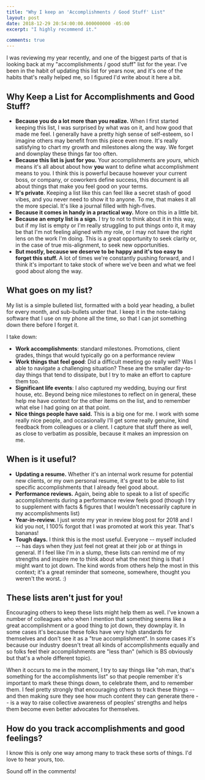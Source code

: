 ```yaml
---
title: "Why I keep an 'Accomplishments / Good Stuff' List"
layout: post 
date: 2018-12-29 20:54:00:00.000000000 -05:00
excerpt: "I highly recommend it."

comments: true
---
```


I was reviewing my year recently, and one of the biggest parts of that is looking back at my "accomplishments / good stuff" list for the year. I've been in the habit of updating this list for years now, and it's one of the habits that's really helped me, so I figured I'd write about it here a bit.

## Why Keep a List for Accomplishments and Good Stuff?

* **Because you do a lot more than you realize.** When I first started keeping this list, I was surprised by what was on it, and how good that made me feel. I generally have a pretty high sense of self-esteem, so I imagine others may benefit from this piece even more. It's really satisfying to chart my growth and milestones along the way. We forget and downplay these things far too often.
* **Because this list is just for you.** Your accomplishments are *yours*, which means it's all about about how **you** want to define what accomplishment means to you. I think this is powerful because however your current boss, or company, or coworkers define success, this document is all about things that make you feel good on your terms.
* **It's private**. Keeping a list like this can feel like a secret stash of good vibes, and you never need to show it to anyone. To me, that makes it all the more special. It's like a journal filled with high-fives.
* **Because it comes in handy in a practical way.** More on this in a little bit.
* **Because an empty list is a sign.** I try to not to think about it in this way, but if my list is empty or I'm really struggling to put things onto it, it may be that I'm not feeling aligned with my role, or I may not have the right lens on the work I'm doing. This is a great opportunity to seek clarity or, in the case of true mis-alignment, to seek new opportunities.
* **But mostly, because we deserve to be happy and it's too easy to forget this stuff.** A lot of times we're constantly pushing forward, and I think it's important to take stock of where we've been and what we feel good about along the way.

## What goes on my list?

My list is a simple bulleted list, formatted with a bold year heading, a bullet for every month, and sub-bullets under that. I keep it in the note-taking software that I use on my phone all the time, so that I can jot something down there before I forget it.

I take down:

* **Work accomplishments**: standard milestones. Promotions, client grades, things that would typically go on a performance review
* **Work things that feel good**: Did a difficult meeting go really well? Was I able to navigate a challenging situation? These are the smaller day-to-day things that tend to dissipate, but I try to make an effort to capture them too.
* **Significant life events**: I also captured my wedding, buying our first house, etc. Beyond being nice milestones to reflect on in general, these help me have context for the other items on the list, and to remember what else I had going on at that point.
* **Nice things people have said.** This is a big one for me. I work with some really nice people, and occasionally I'll get some really genuine, kind feedback from colleagues or a client. I capture that stuff there as well, as close to verbatim as possible, because it makes an impression on me.

## When is it useful?

* **Updating a resume.** Whether it's an internal work resume for potential new clients, or my own personal resume, it's great to be able to list specific accomplishments that I already feel good about.
* **Performance reviews.** Again, being able to speak to a list of specific accomplishments during a performance review feels good (though I try to supplement with facts & figures that I wouldn't necessarily capture in my accomplishments list)
* **Year-in-review.** I just wrote my year in review blog post for 2018 and I kid you not, I 100% forgot that I was promoted at work this year. That's bananas!
* **Tough days.** I think this is the most useful. Everyone -- myself included -- has days when they just feel not great at their job or at things in general. If I feel like I'm in a slump, these lists can remind me of my strengths and inspire me to think about what the next thing is that I might want to jot down. The kind words from others help the most in this context; it's a great reminder that someone, somewhere, thought you weren't the worst. :) 

## These lists aren't just for you!

Encouraging others to keep these lists might help them as well. I've known a number of colleagues who when I mention that something seems like a great accomplishment or a good thing to jot down, they downplay it. In some cases it's because these folks have very high standards for themselves and don't see it as a "true accomplishment". In some cases it's because our industry doesn't treat all kinds of accomplishments equally and so folks feel their accomplishments are "less than" (which is BS obviously but that's a whole different topic).

When it occurs to me in the moment, I try to say things like "oh man, that's something for the accomplishments list" so that people remember it's important to mark these things down, to celebrate them, and to remember them. I feel pretty strongly that encouraging others to track these things -- and then making sure they see how much content they can generate there -- is a way to raise collective awareness of peoples' strengths and helps them become even better advocates for themselves.

## How do you track accomplishments and good feelings?

I know this is only one way among many to track these sorts of things. I'd love to hear yours, too.

Sound off in the comments!
